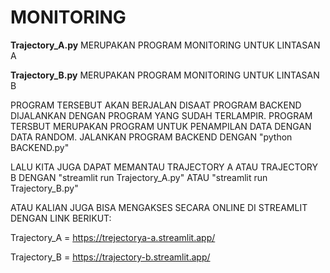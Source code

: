 # MONITORING

**Trajectory_A.py** MERUPAKAN PROGRAM MONITORING UNTUK LINTASAN A

**Trajectory_B.py** MERUPAKAN PROGRAM MONITORING UNTUK LINTASAN B

PROGRAM TERSEBUT AKAN BERJALAN DISAAT PROGRAM BACKEND DIJALANKAN DENGAN PROGRAM YANG SUDAH TERLAMPIR. PROGRAM TERSBUT MERUPAKAN PROGRAM UNTUK PENAMPILAN DATA DENGAN DATA RANDOM.
JALANKAN PROGRAM BACKEND DENGAN "python BACKEND.py"

LALU KITA JUGA DAPAT MEMANTAU TRAJECTORY A ATAU TRAJECTORY B DENGAN
"streamlit run Trajectory_A.py" ATAU   "streamlit run Trajectory_B.py"

ATAU KALIAN JUGA BISA MENGAKSES SECARA ONLINE DI STREAMLIT DENGAN LINK BERIKUT:

Trajectory_A = https://trejectorya-a.streamlit.app/

Trajectory_B = https://trajectory-b.streamlit.app/
